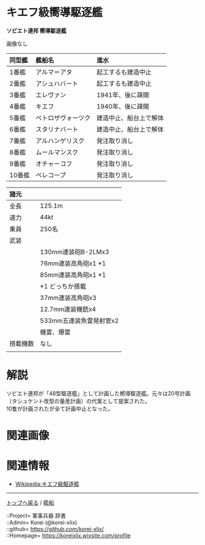 # キエフ級嚮導駆逐艦
**ソビエト連邦 嚮導駆逐艦**

画像なし  
  


|同型艦  |艦船名  |進水  |
|:--|:--|:--|
|1番艦  |アルマ＝アタ    |起工するも建造中止  |
|2番艦  |アシュハバート  |起工するも建造中止  |
|3番艦  |エレヴァン      |1941年、後に疎開  |
|4番艦  |キエフ          |1940年、後に疎開  |
|5番艦  |ペトロザヴォーツク  |建造中止、船台上で解体  |
|6番艦  |スタリナバート      |建造中止、船台上で解体  |
|7番艦  |アルハンゲリスク    |発注取り消し  |
|8番艦  |ムールマンスク  |発注取り消し  |
|9番艦  |オチャーコフ    |発注取り消し  |
|10番艦 |ペレコープ      |発注取り消し  |


|諸元  |  |
|:--|:--|
|全長  |125.1m  |
|速力  |44kt  |
|乗員  |250名  |
|武装  |  |
||130mm連装砲B-2LMx3  |
||76mm連装高角砲x1 *1  |
||85mm連装高角砲x1 *1  |
||*1 どっちか搭載  |
||37mm連装高角砲x3  |
||12.7mm連装機銃x4  |
||533mm五連装魚雷発射管x2  |
||機雷、爆雷  |
|搭載機数  |なし  |
||  |


# 解説
ソビエト連邦が「48型駆逐艦」として計画した嚮導駆逐艦。元々は20号計画（タシュケント改型の量産計画）の代案として提案された。  
10隻が計画されたが全て計画中止となった。  



# 関連画像




# 関連情報
* [Wikipedia:キエフ級駆逐艦](https://ja.wikipedia.org/wiki/%E3%82%AD%E3%82%A8%E3%83%95%E7%B4%9A%E9%A7%86%E9%80%90%E8%89%A6)


***
[トップへ戻る](/readme.md) / [艦船](/ship/readme.md)  
  
::Project= 軍事兵器 辞書  
::Admin= Korei (@korei-xlix)  
::github= https://github.com/korei-xlix/  
::Homepage= https://koreixlix.wixsite.com/profile  
